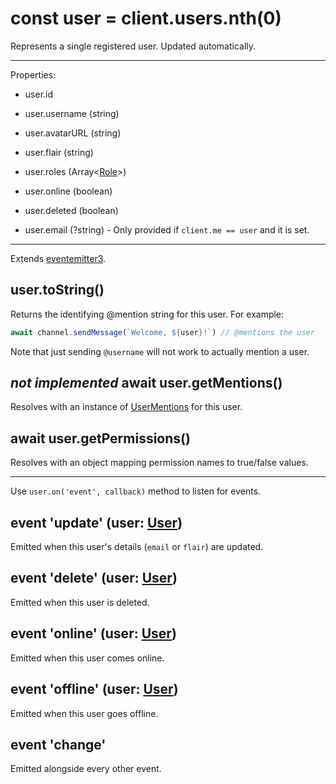 # const user = client.users.nth(0)
Represents a single registered user. Updated automatically.

---

Properties:

* user.id
* user.username (string)

* user.avatarURL (string)
* user.flair (string)
* user.roles (Array<[Role](role.md)>)

* user.online (boolean)
* user.deleted (boolean)

* user.email (?string) - Only provided if `client.me == user` and it is set.

---

Extends [eventemitter3](https://npm.im/eventemitter3).

## user.toString()
Returns the identifying \@mention string for this user. For example:

```js
await channel.sendMessage(`Welcome, ${user}!`) // @mentions the user
```

Note that just sending `@username` will not work to actually mention a user.

## _not implemented_ await user.getMentions()
Resolves with an instance of [UserMentions](user-mentions.md) for this user.

## await user.getPermissions()
Resolves with an object mapping permission names to true/false values.

---

Use `user.on('event', callback)` method to listen for events.

## event 'update' (user: [User](user.md))
Emitted when this user's details (`email` or `flair`) are updated.

## event 'delete' (user: [User](user.md))
Emitted when this user is deleted.

## event 'online' (user: [User](user.md))
Emitted when this user comes online.

## event 'offline' (user: [User](user.md))
Emitted when this user goes offline.

## event 'change'
Emitted alongside every other event.
